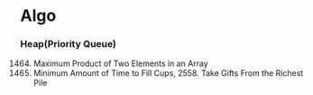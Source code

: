 # Algo
### Heap(Priority Queue)
1464. Maximum Product of Two Elements in an Array
2335. Minimum Amount of Time to Fill Cups, 2558. Take Gifts From the Richest Pile
